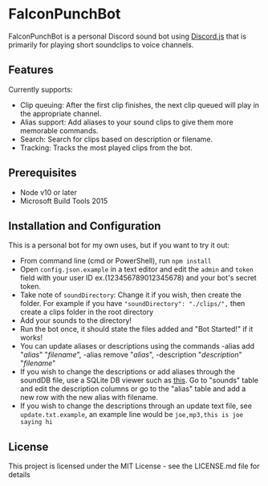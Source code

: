 # FalconPunchBot

FalconPunchBot is a personal Discord sound bot using [Discord.js](https://discord.js.org/) that is primarily for playing short soundclips to voice channels. 

## Features
Currently supports:
* Clip queuing: After the first clip finishes, the next clip queued will play in the appropriate channel.
* Alias support: Add aliases to your sound clips to give them more memorable commands.
* Search: Search for clips based on description or filename.
* Tracking: Tracks the most played clips from the bot. 

## Prerequisites
* Node v10 or later
* Microsoft Build Tools 2015

## Installation and Configuration
This is a personal bot for my own uses, but if you want to try it out:
* From command line (cmd or PowerShell), run `npm install`
* Open `config.json.example` in a text editor and edit the `admin` and `token` field with your user ID ex.(123456789012345678) and your bot's secret token.
* Take note of `soundDirectory`: Change it if you wish, then create the folder. For example if you have `"soundDirectory": "./clips/",` then create a clips folder in the root directory
* Add your sounds to the directory!
* Run the bot once, it should state the files added and "Bot Started!" if it works!
* You can update aliases or descriptions using the commands -alias add "*alias*" "*filename*", -alias remove "*alias*", -description "*description*" "*filename*"
* If you wish to change the descriptions or add aliases through the soundDB file, use a SQLite DB viewer such as [this](https://sqlitebrowser.org/). Go to "sounds" table and edit the description columns or go to the "alias" table and add a new row with the new alias with filename.
* If you wish to change the descriptions through an update text file, see `update.txt.example`, an example line would be `joe,mp3,this is joe saying hi`
## License
This project is licensed under the MIT License - see the LICENSE.md file for details


